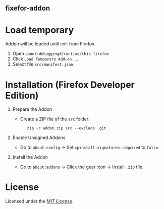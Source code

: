 ## fixefor-addon

# Load temporary

Addon will be loaded until exit from Firefox.

1. Open `about:debugging#/runtime/this-firefox`
2. Click `Load Temporary Add-on...`
3. Select file `src/manifest.json`

# Installation (Firefox Developer Edition)

1. Prepare the Addon
   - Create a ZIP file of the `src` folder:
     ```
        zip -r addon.zip src --exclude .git
     ```
2. Enable Unsigned Addons
   - Go to `about:config` → Set `xpinstall.signatures.required` to `false`.

3. Install the Addon
   - Go to `about:addons` → Click the gear icon → Install `.zip` file.

# License

Licensed under the [MIT License](LICENSE).
